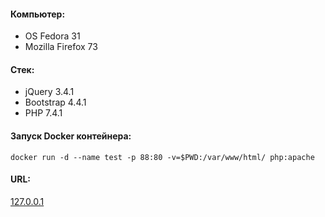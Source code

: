 #### Компьютер:
- OS Fedora 31
- Mozilla Firefox 73

#### Стек:
* jQuery 3.4.1
* Bootstrap 4.4.1
* PHP 7.4.1

#### Запуск Docker контейнера:
`docker run -d --name test -p 88:80 -v=$PWD:/var/www/html/ php:apache`

#### URL:
[127.0.0.1](http://127.0.0.1:88/)
